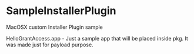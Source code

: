 # SampleInstallerPlugin
MacOSX custom Installer Plugin sample

HelloGrantAccess.app - Just a sample app that will be placed inside pkg. It was made just for payload purpose.
